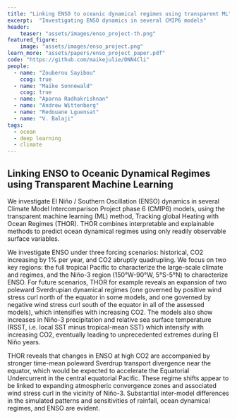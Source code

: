 ```yaml
---
title: "Linking ENSO to oceanic dynamical regimes using transparent ML"
excerpt:  "Investigating ENSO dynamics in several CMIP6 models"
header:
    teaser: "assets/images/enso_project-th.png"
featured_figure: 
    image: "assets/images/enso_project.png"
learn_more: "assets/papers/enso_project_paper.pdf"
code: "https://github.com/maikejulie/DNN4Cli"
people:
  - name: "Zouberou Sayibou"
    ccog: true
  - name: "Maike Sonnewald"
    ccog: true
  - name: "Aparna Radhakrishnan"
  - name: "Andrew Wittenberg"
  - name: "Redouane Lguensat"
  - name: "V. Balaji"
tags:
  - ocean
  - deep learning
  - climate
---
```


## Linking ENSO to Oceanic Dynamical Regimes using Transparent Machine Learning

We investigate El Niño / Southern Oscillation (ENSO) dynamics in several Climate Model Intercomparison Project phase 6 (CMIP6) models, using the transparent machine learning (ML) method, Tracking global Heating with Ocean Regimes (THOR). THOR combines interpretable and explainable methods to predict ocean dynamical regimes using only readily observable surface variables. 

We investigate ENSO under three forcing scenarios: historical, CO2 increasing by 1% per year, and CO2 abruptly quadrupling. We focus on two key regions: the full tropical Pacific to characterize the large-scale climate and regimes, and the Niño-3 region (150°W-90°W, 5°S-5°N) to characterize ENSO. For future scenarios, THOR for example reveals an expansion of two poleward Sverdrupian dynamical regimes (one governed by positive wind stress curl north of the equator in some models, and one governed by negative wind stress curl south of the equator in all of the assessed models), which intensifies with increasing CO2. The models also show increases in Niño-3 precipitation and relative sea surface temperature (RSST, i.e. local SST minus tropical-mean SST) which intensify with increasing CO2, eventually leading to unprecedented extremes during El Niño years. 

THOR reveals that changes in ENSO at high CO2 are accompanied by stronger time-mean poleward Sverdrup transport divergence near the equator, which would be expected to accelerate the Equatorial Undercurrent in the central equatorial Pacific. These regime shifts appear to be linked to expanding atmospheric convergence zones and associated wind stress curl in the vicinity of Niño-3. Substantial inter-model differences in the simulated patterns and sensitivities of rainfall, ocean dynamical regimes, and ENSO are evident.